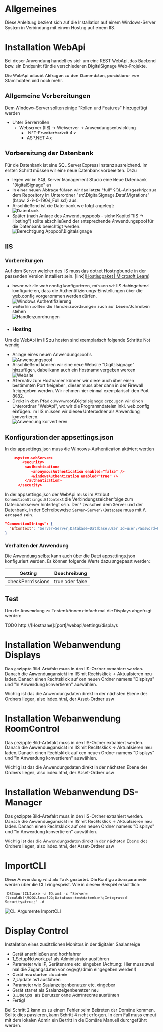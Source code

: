 # Allgemeines

Diese Anleitung bezieht sich auf die Installation auf einem Windows-Server System in Verbindung mit einem Hosting auf einem IIS.

# Installation WebApi

Bei dieser Anwendung handelt es sich um eine REST WebApi, das Backend bzw. ein Endpunkt für die verschiedenen DigitalSignage Web-Projekte.

Die WebApi erlaubt Abfragen zu den Stammdaten, persistieren von Stammdaten und noch mehr.

## Allgemeine Vorbereitungen

Dem Windows-Server sollten einige "Rollen und Features" hinzugefügt werden

* Unter Serverrollen
  * Webserver (IIS) -> Webserver -> Anwendungsentwicklung 
    * .NET-Erweiterbarkeit 4.x
    * ASP.NET 4.x

## Vorbereitung der Datenbank

Für die Datenbank ist eine SQL Server Express Instanz ausreichend. 
Im ersten Schritt müssen wir eine neue Datenbank vorbereiten. Dazu 

* legen wir im SQL Server Management Studio eine Neue Datenbank "DigitalSignage" an
* In einer neuen Abfrage führen wir das letzte "full" SQL-Anlageskript aus dem Repository im Unterordner "src\DigitalSignage.Data\Migrations" (bspw. 2-9-0-1904_Full.sql) aus.
* Anschließend ist die Datenbank wie folgt angelegt: <br>
  ![Datenbank](inst_db.png)
* Später (nach Anlage des Anwendungspools - siehe Kapitel "IIS -> Hosting") sollte abschließend der entsprechende Anwendungspool für die Datenbank berechtigt werden.
  ![Berechtigung Apppool\Digitalsignage](inst_BerApppool.png)

## IIS

### Vorbereitungen

Auf dem Server welcher des IIS muss das dotnet Hostingbundle in der passenden Version installiert sein. [link]([Hostingpaket | Microsoft Learn](https://learn.microsoft.com/de-de/aspnet/core/host-and-deploy/iis/hosting-bundle))

* bevor wir die web.config konfigurieren, müssen wir IIS dahingehend konfigurieren, dass die Authentifizierungs-Einstellungen über die web.config vorgenommen werden dürfen. <br> ![Windows Authentifizierung](inst_WindowsAuth.png)
* weiterhin sollten die Handlerzuordnungen auch auf Lesen/Schreiben stehen <br> ![Handlerzuordnungen](inst_handlerzuord.png)
* ### Hosting

Um die WebApi im IIS zu hosten sind exemplarisch folgende Schritte Not
wendig

* Anlage eines neuen Anwendungspool´s <br> ![Anwendungspool](inst_AnlAnwendungsp.png)
* Anschließend können wir eine neue Website "Digitalsignage" hinzufügen, dabei kann auch ein Hostname vergeben werden <br> ![Website](inst_WebsiteHinz.png)
* Alternativ zum Hostnamen können wir diese auch über einen bestimmten Port freigeben, dieser muss aber dann in der Firewall freigegeben werden. Wir nehmen hier einmal exemplarisch den Port 8082.
* Direkt in dem Pfad c:\wwwroot\Digitalsignage erzeugen wir einen Unterordner "WebApi", wo wir die Programmdateien inkl. web.config einfügen. Im IIS müssen wir diesen Unterordner als Anwendung konvertieren. <br> ![Anwendung konvertieren](inst_AnwKonv.png)

## Konfiguration der appsettings.json

In der appsettings.json muss die Windows-Authentication aktiviert werden

```json
    <system.webServer>
    	<security>
         <authentication>
            <anonymousAuthentication enabled="false" />
            <windowsAuthentication enabled="true" />
         </authentication>
      </security>
```


In der appsettings.json der WebApi muss im Attribut `ConnectionStrings.EfContext` die Verbindungszeichenfolge zum Datenbankserver hinterlegt sein. Der \ zwischen dem Server und der Datenbank, in der Schreibeweise `Server=Server\\Database` muss mit \\\ escaped sein.

```json
"ConnectionStrings": {
  "EfContext": "Server=Server;Database=Database;User Id=user;Password=Password;TrustServerCertificate=True;"
}
```

### Verhalten der Anwendung

Die Anwendung selbst kann auch über die Datei appsettings.json konfiguriert werden. Es  können folgende Werte dazu angepasst werden:

| Setting          | Beschreibung    |
| ---------------- | --------------- |
| checkPermissions | true oder false |

## Test

Um die Anwendung zu Testen können einfach mal die Displays abgefragt werden:

TODO
http://[Hostname]:[port]/webapi/settings/displays

# Installation Webanwendung Displays

Das gezippte Bild-Artefakt muss in den IIS-Ordner extrahiert werden. Danach die Anwendungansicht im IIS mit Rechtsklick -> Aktualisieren neu laden. Danach einen Rechtsklick auf den neuen Ordner namens "Displays" und "In Anwendung konvertieren" auswählen.

Wichtig ist das die Anwendungsdaten direkt in der nächsten Ebene des Ordners liegen, also index.html, der Asset-Ordner usw.

# Installation Webanwendung RoomControl

Das gezippte Bild-Artefakt muss in den IIS-Ordner extrahiert werden. Danach die Anwendungansicht im IIS mit Rechtsklick -> Aktualisieren neu laden. Danach einen Rechtsklick auf den neuen Ordner namens "Displays" und "In Anwendung konvertieren" auswählen.

Wichtig ist das die Anwendungsdaten direkt in der nächsten Ebene des Ordners liegen, also index.html, der Asset-Ordner usw.

# Installation Webanwendung DS-Manager

Das gezippte Bild-Artefakt muss in den IIS-Ordner extrahiert werden. Danach die Anwendungansicht im IIS mit Rechtsklick -> Aktualisieren neu laden. Danach einen Rechtsklick auf den neuen Ordner namens "Displays" und "In Anwendung konvertieren" auswählen.

Wichtig ist das die Anwendungsdaten direkt in der nächsten Ebene des Ordners liegen, also index.html, der Asset-Ordner usw.

# ImportCLI

Diese Anwendung wird als Task gestartet. Die Konfigurationsparameter werden über die CLI eingespeist. Wie in diesem Beispiel ersichtlich:

` DSImportCLI.exe -a TO.xml -c "Server=(localdb)\MSSQLlocalDB;Database=testdatenbank;Integrated Security=true;" -d`

  ![CLI Argumente ImportCLI](ImportCLI-Argumente.png)


# Display Control 
Installation eines zusätzlichen Monitors in der digitalen Saalanzeige

* Gerät anschließen und hochfahren
* 1_SetupNetwork.ps1 als Administrator ausführen
* Parameter wie IP, Gerätename etc. eingeben (Achtung: Hier muss zwei mal die Zugangsdaten von ovgvg\admin eingegeben werden!)
* Gerät neu starten als admin
* 2_Update.ps1 ausführen
* Parameter wie Saalanzeigenbenutzer etc. eingeben
* Gerät startet als Saalanzeigenbenutzer neu
* 3_User.ps1 als Benutzer ohne Adminrechte ausführen
* Fertig!

Bei Schritt 2 kann es zu einem Fehler beim Beitreten der Domäne kommen. Sollte dies passieren, kann Schritt 4 nicht erfolgen.
In dem Fall muss erneut mit dem lokalen Admin ein Beitritt in die Domäne Manuell durchgeführt werden.
